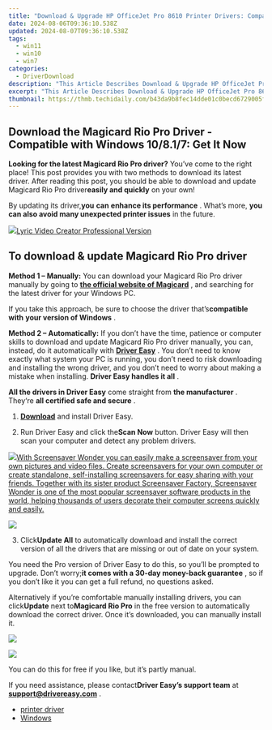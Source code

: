 ```yaml
---
title: "Download & Upgrade HP OfficeJet Pro 8610 Printer Drivers: Compatible with Windows 10/8/7/XP/Vista"
date: 2024-08-06T09:36:10.538Z
updated: 2024-08-07T09:36:10.538Z
tags:
  - win11
  - win10
  - win7
categories:
  - DriverDownload
description: "This Article Describes Download & Upgrade HP OfficeJet Pro 8610 Printer Drivers: Compatible with Windows 10/8/7/XP/Vista"
excerpt: "This Article Describes Download & Upgrade HP OfficeJet Pro 8610 Printer Drivers: Compatible with Windows 10/8/7/XP/Vista"
thumbnail: https://thmb.techidaily.com/b43da9b8fec14dde01c0becd6729005fd0db59f099a461c4a5b1f228776ffdea.jpg
---
```


## Download the Magicard Rio Pro Driver - Compatible with Windows 10/8.1/7: Get It Now

**Looking for the latest Magicard Rio Pro driver?** You’ve come to the right place! This post provides you with two methods to download its latest driver. After reading this post, you should be able to download and update Magicard Rio Pro driver**easily and quickly** on your own!

 By updating its driver,**you** **can** **enhance its performance** . What’s more, **you can also avoid many unexpected printer issues** in the future.

<!-- affiliate ads begin -->
<a href="https://secure.2checkout.com/order/checkout.php?PRODS=11224199&QTY=1&AFFILIATE=108875&CART=1"><img src="https://secure.avangate.com/images/merchant/e09fdffe648a30658a9657bbed7b2388/products/copy_boxshot_lyricvideo.png" border="0">Lyric Video Creator Professional Version</a>
<!-- affiliate ads end -->
## To download & update Magicard Rio Pro driver

**Method 1 – Manually:**  You can download your Magicard Rio Pro driver manually by going to **[the official website of Magicard](https://support.magicard.com/)**  , and searching for the latest driver for your Windows PC.

 If you take this approach, be sure to choose the driver that’s**compatible with** **your version of Windows** .

**Method 2 – Automatically:** If you don’t have the time, patience or computer skills to download and update Magicard Rio Pro driver manually, you can, instead, do it automatically with **[Driver Easy](https://tools.techidaily.com/drivereasy/download/)**  . You don’t need to know exactly what system your PC is running, you don’t need to risk downloading and installing the wrong driver, and you don’t need to worry about making a mistake when installing. **Driver Easy handles it all** .

**All the drivers in Driver Easy** come straight from **the manufacturer** . They‘re **all certified safe and secure** .  

 1) **[Download](https://tools.techidaily.com/drivereasy/download/)**  and install Driver Easy.

 2) Run Driver Easy and click the**Scan Now** button. Driver Easy will then scan your computer and detect any problem drivers.

<!-- affiliate ads begin -->
<a href="https://secure.2checkout.com/order/checkout.php?PRODS=195080&QTY=1&AFFILIATE=108875&CART=1"><img src="https://www.blumentals.net/scrwonder/images/screensaver-software.png" border="0">With Screensaver Wonder you can easily make a screensaver from your own pictures and video files. Create screensavers for your own computer or create standalone, self-installing screensavers for easy sharing with your friends. Together with its sister product Screensaver Factory, Screensaver Wonder is one of the most popular screensaver software products in the world, helping thousands of users decorate their computer screens quickly and easily.</a>
<!-- affiliate ads end -->
![](https://images.drivereasy.com/wp-content/uploads/2019/05/image-1115.png)

 3) Click**Update All** to automatically download and install the correct version of all the drivers that are missing or out of date on your system.

 You need the Pro version of Driver Easy to do this, so you’ll be prompted to upgrade. Don’t worry;**it comes with a 30-day money-back guarantee** , so if you don’t like it you can get a full refund, no questions asked.

 Alternatively if you’re comfortable manually installing drivers, you can click**Update** next to**Magicard Rio Pro** in the free version to automatically download the correct driver. Once it’s downloaded, you can manually install it.

<!-- affiliate ads begin -->
<a href="https://shop.systoolsgroup.com/affiliate.php?ACCOUNT=SYSTOOBY&AFFILIATE=108875&PATH=https%3A%2F%2Fwww.systoolsgroup.com%3FAFFILIATE%3D108875%26RESOURCE%3D%2BSysTools%2BOutlook%2BRecovery"><img src="https://www.systoolsgroup.com/box/outlook-recovery.png" border="0"></a>
<!-- affiliate ads end -->
![](https://images.drivereasy.com/wp-content/uploads/2019/05/image-1116.png)

 You can do this for free if you like, but it’s partly manual.  

 If you need assistance, please contact**Driver Easy’s support team** at [**support@drivereasy.com**](https://tools.techidaily.com/drivereasy/download/) .

* [printer driver](https://tools.techidaily.com/drivereasy/download/)
* [Windows](https://tools.techidaily.com/drivereasy/download/)

<ins class="adsbygoogle"
     style="display:block"
     data-ad-format="autorelaxed"
     data-ad-client="ca-pub-7571918770474297"
     data-ad-slot="1223367746"></ins>



<ins class="adsbygoogle"
     style="display:block"
     data-ad-client="ca-pub-7571918770474297"
     data-ad-slot="8358498916"
     data-ad-format="auto"
     data-full-width-responsive="true"></ins>
